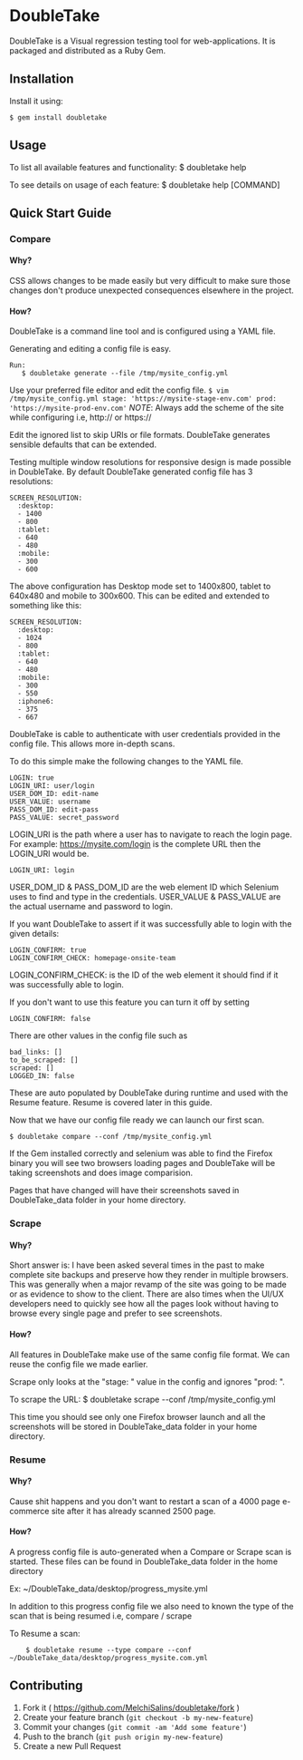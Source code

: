 # DoubleTake

DoubleTake is a Visual regression testing tool for web-applications. It is packaged and distributed as a Ruby Gem.


## Installation


Install it using:

    $ gem install doubletake

## Usage

To list all available features and functionality:
    $ doubletake help

To see details on usage of each feature:
    $ doubletake help [COMMAND]

## Quick Start Guide

### Compare

#### Why?

CSS allows changes to be made easily but very difficult to make sure those changes don't produce unexpected
consequences elsewhere in the project.

#### How?

DoubleTake is a command line tool and is configured using a YAML file.

Generating and editing a config file is easy.
```
Run:
   $ doubletake generate --file /tmp/mysite_config.yml
```

Use your preferred file editor and edit the config file.
    ```
    $ vim /tmp/mysite_config.yml
    stage: 'https://mysite-stage-env.com'
    prod:  'https://mysite-prod-env.com'
    ```
*NOTE*: Always add the scheme of the site while configuring i.e, http:// or https://

Edit the ignored list to skip URIs or file formats. DoubleTake generates sensible defaults that can be extended.

Testing multiple window resolutions for responsive design is made possible in DoubleTake.
By default DoubleTake generated config file has 3 resolutions:

```
SCREEN_RESOLUTION:
  :desktop:
  - 1400
  - 800
  :tablet:
  - 640
  - 480
  :mobile:
  - 300
  - 600
```
The above configuration has Desktop mode set to 1400x800, tablet to 640x480 and mobile to 300x600. This can be edited and extended
to something like this:

```
SCREEN_RESOLUTION:
  :desktop:
  - 1024
  - 800
  :tablet:
  - 640
  - 480
  :mobile:
  - 300
  - 550
  :iphone6:
  - 375
  - 667
```

DoubleTake is cable to authenticate with user credentials provided in the config file. This allows more in-depth scans.

To do this simple make the following changes to the YAML file.
```
LOGIN: true
LOGIN_URI: user/login
USER_DOM_ID: edit-name
USER_VALUE: username
PASS_DOM_ID: edit-pass
PASS_VALUE: secret_password
```
LOGIN_URI is the path where a user has to navigate to reach the login page. For example:
https://mysite.com/login is the complete URL then the LOGIN_URI would be.
```
LOGIN_URI: login
```
USER_DOM_ID & PASS_DOM_ID are the web element ID which Selenium uses to find and type in the credentials.
USER_VALUE & PASS_VALUE are the actual username and password to login.

If you want DoubleTake to assert if it was successfully able to login with the given details:
```
LOGIN_CONFIRM: true
LOGIN_CONFIRM_CHECK: homepage-onsite-team
```

LOGIN_CONFIRM_CHECK: is the ID of the web element it should find if it was successfully able to login.

If you don't want to use this feature you can turn it off by setting
 ```
 LOGIN_CONFIRM: false
 ```
There are other values in the config file such as
```
bad_links: []
to_be_scraped: []
scraped: []
LOGGED_IN: false
```
These are auto populated by DoubleTake during runtime and used with the Resume feature. Resume is covered later in this guide.

Now that we have our config file ready we can launch our first scan.

    $ doubletake compare --conf /tmp/mysite_config.yml

If the Gem installed correctly and selenium was able to find the Firefox binary you will see two browsers loading pages and
DoubleTake will be taking screenshots and does image comparision.

Pages that have changed will have their screenshots saved in DoubleTake_data folder in your home directory.

### Scrape

#### Why?

Short answer is: I have been asked several times in the past to make complete site backups and preserve how they render in
multiple browsers. This was generally when a major revamp of the site was going to be made or as evidence to show to the client.
There are also times when the UI/UX developers need to quickly see how all the pages look without having to browse every single
page and prefer to see screenshots.

#### How?

All features in DoubleTake make use of the same config file format. We can reuse the config file we made earlier.

Scrape only looks at the "stage: " value in the config and ignores  "prod: ".

To scrape the URL:
    $ doubletake scrape --conf /tmp/mysite_config.yml

This time you should see only one Firefox browser launch and all the screenshots will be stored in DoubleTake_data folder in
your home directory.

### Resume

#### Why?

Cause shit happens and you don't want to restart a scan of a 4000 page e-commerce site after it has already scanned 2500 page.

#### How?

A progress config file is auto-generated when a Compare or Scrape scan is started. These files can be found in DoubleTake_data
folder in the home directory

Ex: ~/DoubleTake_data/desktop/progress_mysite.yml

In addition to this progress config file we also need to known the type of the scan that is being resumed i.e, compare / scrape

To Resume a scan:
```
    $ doubletake resume --type compare --conf ~/DoubleTake_data/desktop/progress_mysite.com.yml
```


## Contributing

1. Fork it ( https://github.com/MelchiSalins/doubletake/fork )
2. Create your feature branch (`git checkout -b my-new-feature`)
3. Commit your changes (`git commit -am 'Add some feature'`)
4. Push to the branch (`git push origin my-new-feature`)
5. Create a new Pull Request
